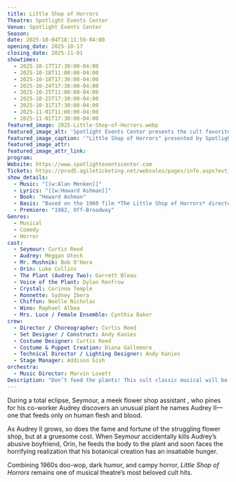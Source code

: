 ```yaml
---
title: Little Shop of Horrors
Theatre: Spotlight Events Center
Venue: Spotlight Events Center
Season: 
date: 2025-10-04T18:11:59-04:00
opening_date: 2025-10-17
closing_date: 2025-11-01
showtimes:
  - 2025-10-17T17:30:00-04:00
  - 2025-10-18T11:00:00-04:00
  - 2025-10-18T17:30:00-04:00
  - 2025-10-24T17:30:00-04:00
  - 2025-10-25T11:00:00-04:00
  - 2025-10-25T17:30:00-04:00
  - 2025-10-31T17:30:00-04:00
  - 2025-11-01T11:00:00-04:00
  - 2025-11-01T17:30:00-04:00
featured_image: 2025-Little-Shop-of-Horrors.webp
featured_image_alt: 'Spotlight Events Center presents the cult favorite musical "Little Shop of Horrors"'
featured_image_caption: '"Little Shop of Horrors" presented by Spotlight Events Center'
featured_image_attr: 
featured_image_attr_link: 
program:
Website: https://www.spotlighteventscenter.com
Tickets: https://prod5.agileticketing.net/websales/pages/info.aspx?evtinfo=457960~4fdd59c7-9110-4ffd-b8a6-d23e78529eda&epguid=2807c832-0f5a-4130-917e-8c48755c010b&
show_details:
  - Music: "[[w:Alan Menken]]"
  - Lyrics: "[[w:Howard Ashman]]"
  - Book: "Howard Ashman"
  - Basis: "Based on the 1960 film *The Little Shop of Horrors* directed by Roger Corman"
  - Premiere: "1982, Off-Broadway"
Genres:
  - Musical
  - Comedy
  - Horror
cast:
  - Seymour: Curtis Reed
  - Audrey: Meggan Utech
  - Mr. Mushnik: Bob O'Hara
  - Orin: Luke Collins
  - The Plant (Audrey Two): Garrett Bleau
  - Voice of the Plant: Dylan Renfrow
  - Crystal: Corinna Temple
  - Ronnette: Sydney Ibera
  - Chiffon: Noelle Nicholas
  - Wino: Raphael Albea
  - Mrs. Luce / Female Ensemble: Cynthia Baker
crew:
  - Director / Choreographer: Curtis Reed
  - Set Designer / Construct: Andy Kanies
  - Costume Designer: Curtis Reed
  - Costume & Puppet Creation: Diana Gallemore
  - Technical Director / Lighting Designer: Andy Kanies
  - Stage Manager: Addison Gish
orchestra:
  - Music Director: Marvin Lovett
Description: "Don’t feed the plants! This cult classic musical will be chomping on stage for a thrillingly funny, good time!"
---
```

During a total eclipse, Seymour, a meek flower shop assistant , who pines for his co-worker Audrey discovers an unusual plant he names Audrey II—one that feeds only on human flesh and blood.  

As Audrey II grows, so does the fame and fortune of the struggling flower shop, but at a gruesome cost. When Seymour accidentally kills Audrey’s abusive boyfriend, Orin, he feeds the body to the plant and soon faces the horrifying realization that his botanical creation has an insatiable hunger.

Combining 1960s doo-wop, dark humor, and campy horror, *Little Shop of Horrors* remains one of musical theatre’s most beloved cult hits.
